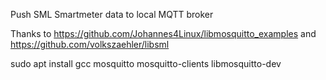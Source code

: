 Push SML Smartmeter data to local MQTT broker


Thanks to
https://github.com/Johannes4Linux/libmosquitto_examples
and
https://github.com/volkszaehler/libsml

sudo apt install gcc mosquitto mosquitto-clients libmosquitto-dev
